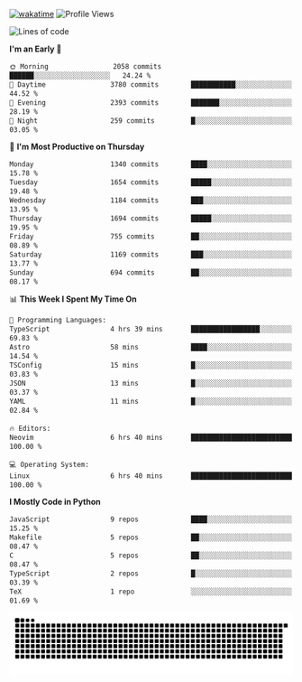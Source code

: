 [![wakatime](https://wakatime.com/badge/user/b920b284-3cde-4cd4-b72e-f7f22d050b16.svg)](https://wakatime.com/@b920b284-3cde-4cd4-b72e-f7f22d050b16)
![Profile Views](http://img.shields.io/badge/Profile%20Views-4586-blue)
<!--START_SECTION:waka-->
![Lines of code](https://img.shields.io/badge/From%20Hello%20World%20I%27ve%20Written-6.3%20million%20lines%20of%20code-blue)

**I'm an Early 🐤** 

```text
🌞 Morning                2058 commits        ██████░░░░░░░░░░░░░░░░░░░   24.24 % 
🌆 Daytime                3780 commits        ███████████░░░░░░░░░░░░░░   44.52 % 
🌃 Evening                2393 commits        ███████░░░░░░░░░░░░░░░░░░   28.19 % 
🌙 Night                  259 commits         █░░░░░░░░░░░░░░░░░░░░░░░░   03.05 % 
```
📅 **I'm Most Productive on Thursday** 

```text
Monday                   1340 commits        ████░░░░░░░░░░░░░░░░░░░░░   15.78 % 
Tuesday                  1654 commits        █████░░░░░░░░░░░░░░░░░░░░   19.48 % 
Wednesday                1184 commits        ███░░░░░░░░░░░░░░░░░░░░░░   13.95 % 
Thursday                 1694 commits        █████░░░░░░░░░░░░░░░░░░░░   19.95 % 
Friday                   755 commits         ██░░░░░░░░░░░░░░░░░░░░░░░   08.89 % 
Saturday                 1169 commits        ███░░░░░░░░░░░░░░░░░░░░░░   13.77 % 
Sunday                   694 commits         ██░░░░░░░░░░░░░░░░░░░░░░░   08.17 % 
```


📊 **This Week I Spent My Time On** 

```text
💬 Programming Languages: 
TypeScript               4 hrs 39 mins       █████████████████░░░░░░░░   69.83 % 
Astro                    58 mins             ████░░░░░░░░░░░░░░░░░░░░░   14.54 % 
TSConfig                 15 mins             █░░░░░░░░░░░░░░░░░░░░░░░░   03.83 % 
JSON                     13 mins             █░░░░░░░░░░░░░░░░░░░░░░░░   03.37 % 
YAML                     11 mins             █░░░░░░░░░░░░░░░░░░░░░░░░   02.84 % 

🔥 Editors: 
Neovim                   6 hrs 40 mins       █████████████████████████   100.00 % 

💻 Operating System: 
Linux                    6 hrs 40 mins       █████████████████████████   100.00 % 
```

**I Mostly Code in Python** 

```text
JavaScript               9 repos             ████░░░░░░░░░░░░░░░░░░░░░   15.25 % 
Makefile                 5 repos             ██░░░░░░░░░░░░░░░░░░░░░░░   08.47 % 
C                        5 repos             ██░░░░░░░░░░░░░░░░░░░░░░░   08.47 % 
TypeScript               2 repos             █░░░░░░░░░░░░░░░░░░░░░░░░   03.39 % 
TeX                      1 repo              ░░░░░░░░░░░░░░░░░░░░░░░░░   01.69 % 
```




<!--END_SECTION:waka-->
![Snake animation](https://raw.githubusercontent.com/timmypidashev/timmypidashev/main/commits.svg)
